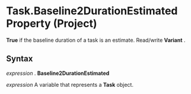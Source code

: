 
# Task.Baseline2DurationEstimated Property (Project)

 **True** if the baseline duration of a task is an estimate. Read/write **Variant** .


## Syntax

 _expression_ . **Baseline2DurationEstimated**

 _expression_ A variable that represents a **Task** object.

